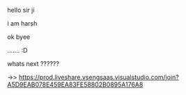 hello sir ji 

i am harsh

ok byee

....... :D

whats next ??????

->>
https://prod.liveshare.vsengsaas.visualstudio.com/join?A5D9EAB078E459EA83FE58802B0895A176A8
